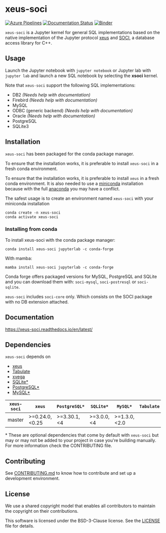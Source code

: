 # xeus-soci
[![Azure Pipelines](https://dev.azure.com/jupyter-xeus/jupyter-xeus/_apis/build/status/jupyter-xeus.xeus-soci?branchName=master)](https://dev.azure.com/jupyter-xeus/jupyter-xeus/_build/latest?definitionId=5&branchName=master)
[![Documentation Status](https://readthedocs.org/projects/xeus-soci/badge/?version=latest)](https://xeus-soci.readthedocs.io/en/latest/?badge=latest)
[![Binder](https://mybinder.org/badge_logo.svg)](https://mybinder.org/v2/gh/jupyter-xeus/xeus-soci/master?filepath=examples/SQLite.ipynb)

`xeus-soci` is a Jupyter kernel for general SQL implementations based on the native implementation of the Jupyter protocol [xeus](https://github.com/jupyter-xeus/xeus) and [SOCI](https://github.com/SOCI/soci), a database access library for C++.

## Usage

Launch the Jupyter notebook with `jupyter notebook` or Jupyter lab with `jupyter lab` and launch a new SQL notebook by selecting the **xsoci** kernel.

Note that `xeus-soci` support the following SQL implementations:

* DB2 _(Needs help with documentation)_
* Firebird _(Needs help with documentation)_
* MySQL
* ODBC (generic backend) _(Needs help with documentation)_
* Oracle _(Needs help with documentation)_
* PostgreSQL
* SQLite3

## Installation

`xeus-soci` has been packaged for the conda package manager.

To ensure that the installation works, it is preferable to install `xeus-soci` in a fresh conda environment.

To ensure that the installation works, it is preferable to install `xeus` in a fresh conda environment. It is also needed to use
a [miniconda](https://conda.io/miniconda.html) installation because with the full [anaconda](https://www.anaconda.com/)
you may have a conflict.

The safest usage is to create an environment named `xeus-soci` with your miniconda installation

```
conda create -n xeus-soci
conda activate xeus-soci
```

### Installing from conda

To install xeus-soci with the conda package manager:

```
conda install xeus-soci jupyterlab -c conda-forge
```

With mamba:

```
mamba install xeus-soci jupyterlab -c conda-forge
```

Conda forge offers packaged versions for MySQL, PostgreSQL and SQLite and you can download them with: `soci-mysql`, `soci-postresql` or `soci-sqlite`.

`xeus-soci` includes `soci-core` only. Which consists on the SOCI package with no DB extension attached.

## Documentation

https://xeus-soci.readthedocs.io/en/latest/

## Dependencies

``xeus-soci`` depends on

- [xeus](https://github.com/jupyter-xeus/xeus)
- [Tabulate](https://github.com/p-ranav/tabulate)
- [xvega](https://github.com/Quantstack/xvega)
- [SQLite\*](https://github.com/sqlite/sqlite)
- [PostgreSQL\*](https://github.com/postgres)
- [MySQL\*](https://github.com/mysql/mysql-server)

| `xeus-soci`  |      `xeus`     | `PostgreSQL*`   |    `SQLite*`    |   `MySQL*`      |    `Tabulate`   | `nlohmann_json` |   `xvega`   |
|--------------|-----------------|-----------------|-----------------|-----------------|-----------------|----------------|-------------|
|    master    | >=0.24.0, <0.25 | >=3.30.1, <4    | >=3.0.0, <4     | >=1.3.0,<2.0    |                 |>=3.0.0         |   >= 0.0.5  |

\* These are optional dependencies that come by default with `xeus-soci` but may or may not be added to your project in case you're building manually. For more information check the CONTRIBUTING file.

## Contributing

See [CONTRIBUTING.md](./CONTRIBUTING.md) to know how to contribute and set up a development environment.

## License

We use a shared copyright model that enables all contributors to maintain the
copyright on their contributions.

This software is licensed under the BSD-3-Clause license. See the [LICENSE](LICENSE) file for details.
